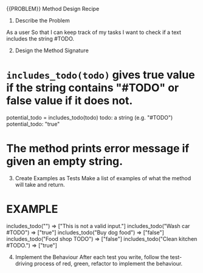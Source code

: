 {{PROBLEM}} Method Design Recipe
1. Describe the Problem

As a user
So that I can keep track of my tasks
I want to check if a text includes the string #TODO.

2. Design the Method Signature

# `includes_todo(todo)` gives true value if the string contains "#TODO" or false value if it does not.

potential_todo = includes_todo(todo)
todo: a string (e.g. "#TODO")
potential_todo: "true" 

# The method prints error message if given an empty string.


3. Create Examples as Tests
Make a list of examples of what the method will take and return.

# EXAMPLE

includes_todo("") => ["This is not a valid input."]
includes_todo("Wash car #TODO") => ["true"]
includes_todo("Buy dog food") => ["false"]
includes_todo("Food shop TODO") => ["false"]
includes_todo("Clean kitchen #TODO.") => ["true"]


4. Implement the Behaviour
After each test you write, follow the test-driving process of red, green, refactor to implement the behaviour.